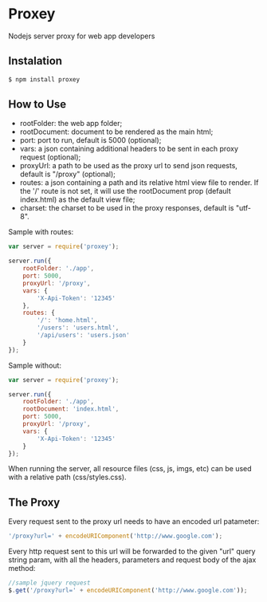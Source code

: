 Proxey
==

Nodejs server proxy for web app developers

Instalation
--
```sh
$ npm install proxey
```

How to Use
---
- rootFolder: the web app folder;
- rootDocument: document to be rendered as the main html;
- port: port to run, default is 5000 (optional);
- vars: a json containing additional headers to be sent in each proxy request (optional);
- proxyUrl: a path to be used as the proxy url to send json requests, default is "/proxy" (optional);
- routes: a json containing a path and its relative html view file to render. If the '/' route is not set, it will use the rootDocument prop (default index.html) as the default view file;
- charset: the charset to be used in the proxy responses, default is "utf-8".

Sample with routes:

```js
var server = require('proxey');

server.run({
	rootFolder: './app',
	port: 5000,
	proxyUrl: '/proxy',
	vars: {
		'X-Api-Token': '12345'
	},
	routes: {
		'/': 'home.html',
		'/users': 'users.html',
		'/api/users': 'users.json'
	}
});
```

Sample without:

```js
var server = require('proxey');

server.run({
	rootFolder: './app',
	rootDocument: 'index.html',
	port: 5000,
	proxyUrl: '/proxy',
	vars: {
		'X-Api-Token': '12345'
	}
});
```

When running the server, all resource files (css, js, imgs, etc) can be used with a relative path (css/styles.css).

The Proxy
--

Every request sent to the proxy url needs to have an encoded url patameter:
```js
'/proxy?url=' + encodeURIComponent('http://www.google.com');
```

Every http request sent to this url will be forwarded to the given "url" query string param, with all the headers, parameters and request body of the ajax method:

```js
//sample jquery request
$.get('/proxy?url=' + encodeURIComponent('http://www.google.com'));
```
